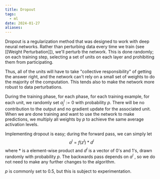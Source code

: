```yaml
---
title: Dropout
tags:
  - ml
date: 2024-01-27
aliases:
---
```

Dropout is a regularization method that was designed to work with deep neural networks. Rather than perturbing data every time we train (see [[Weight Perturbation]]), we'll perturb the network. This is done randomly; on each training step, selecting a set of units on each layer and prohibiting them from participating. 

Thus, all of the units will have to take "collective responsibility" of getting the answer right, and the network can't rely on a small set of weights to do the majority of the computation. This tends also to make the network more robust to data perturbations.

During the training phase, for each phase, for each training example, for each unit, we randomly set $a_{j}^{l} := 0$ with probability $p$. There will be no contribution to the output and no gradient update for the associated unit. When we are done training and want to use the network to make predictions, we multiply all weights by $p$ to achieve the same average activation levels.

Implementing dropout is easy; during the forward pass, we can simply let
$$
a^{l}=f(z^{l}) * d^{l}
$$
where $*$ is a element-wise product and $d^{l}$ is a vector of 0's and 1's, drawn randomly with probability $p$. The backwards pass depends on $a^{l}$ , so we do not need to make any further changes to the algorithm. 

$p$ is commonly set to $0.5$, but this is subject to experimentation.

